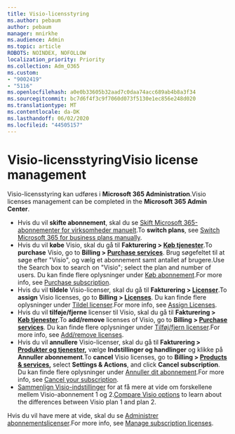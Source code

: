 ```yaml
---
title: Visio-licensstyring
ms.author: pebaum
author: pebaum
manager: mnirkhe
ms.audience: Admin
ms.topic: article
ROBOTS: NOINDEX, NOFOLLOW
localization_priority: Priority
ms.collection: Adm_O365
ms.custom:
- "9002419"
- "5116"
ms.openlocfilehash: a0e0b33605b32aad7c0daa74acc689ab4b8a3f34
ms.sourcegitcommit: bc7d6f4f3c9f7060d073f5130e1ec856e248d020
ms.translationtype: MT
ms.contentlocale: da-DK
ms.lasthandoff: 06/02/2020
ms.locfileid: "44505157"
---
```

# <a name="visio-license-management"></a><span data-ttu-id="b0b2b-102">Visio-licensstyring</span><span class="sxs-lookup"><span data-stu-id="b0b2b-102">Visio license management</span></span>

<span data-ttu-id="b0b2b-103">Visio-licensstyring kan udføres i **Microsoft 365 Administration**.</span><span class="sxs-lookup"><span data-stu-id="b0b2b-103">Visio licenses management can be completed in the **Microsoft 365 Admin Center**.</span></span>

- <span data-ttu-id="b0b2b-104">Hvis du vil **skifte abonnement**, skal du se [Skift Microsoft 365-abonnementer for virksomheder manuelt](https://docs.microsoft.com/microsoft-365/commerce/subscriptions/switch-plans-manually?view=o365-worldwide).</span><span class="sxs-lookup"><span data-stu-id="b0b2b-104">To **switch plans**, see [Switch Microsoft 365 for business plans manually](https://docs.microsoft.com/microsoft-365/commerce/subscriptions/switch-plans-manually?view=o365-worldwide).</span></span>
- <span data-ttu-id="b0b2b-105">Hvis du vil **købe** Visio, skal du gå til **Fakturering > [Køb tjenester](https://go.microsoft.com/fwlink/p/?linkid=868433)**.</span><span class="sxs-lookup"><span data-stu-id="b0b2b-105">To **purchase** Visio, go to **Billing > [Purchase services](https://go.microsoft.com/fwlink/p/?linkid=868433)**.</span></span> <span data-ttu-id="b0b2b-106">Brug søgefeltet til at søge efter "Visio", og vælg et abonnement samt antallet af brugere.</span><span class="sxs-lookup"><span data-stu-id="b0b2b-106">Use the Search box to search on "Visio"; select the plan and number of users.</span></span> <span data-ttu-id="b0b2b-107">Du kan finde flere oplysninger under [Køb abonnement](https://docs.microsoft.com/microsoft-365/commerce/buy-another-subscription?view=o365-worldwide).</span><span class="sxs-lookup"><span data-stu-id="b0b2b-107">For more info, see [Purchase subscription](https://docs.microsoft.com/microsoft-365/commerce/buy-another-subscription?view=o365-worldwide).</span></span>
- <span data-ttu-id="b0b2b-108">Hvis du vil **tildele** Visio-licenser, skal du gå til **Fakturering > [Licenser](https://go.microsoft.com/fwlink/p/?linkid=842264)**.</span><span class="sxs-lookup"><span data-stu-id="b0b2b-108">To **assign** Visio licenses, go to **Billing > [Licenses](https://go.microsoft.com/fwlink/p/?linkid=842264)**.</span></span> <span data-ttu-id="b0b2b-109">Du kan finde flere oplysninger under [Tildel licenser](https://docs.microsoft.com/microsoft-365/admin/manage/assign-licenses-to-users?view=o365-worldwide).</span><span class="sxs-lookup"><span data-stu-id="b0b2b-109">For more info, see [Assign Licenses](https://docs.microsoft.com/microsoft-365/admin/manage/assign-licenses-to-users?view=o365-worldwide).</span></span>
- <span data-ttu-id="b0b2b-110">Hvis du vil **tilføje/fjerne** licenser til Visio, skal du gå til **Fakturering > [Køb tjenester](https://go.microsoft.com/fwlink/p/?linkid=868433)**.</span><span class="sxs-lookup"><span data-stu-id="b0b2b-110">To **add/remove** licenses of Visio, go to **Billing > [Purchase services](https://go.microsoft.com/fwlink/p/?linkid=868433)**.</span></span> <span data-ttu-id="b0b2b-111">Du kan finde flere oplysninger under [Tilføj/fjern licenser](https://docs.microsoft.com/microsoft-365/commerce/licenses/buy-licenses?view=o365-worldwide#add-or-remove-licenses-for-your-business-subscription).</span><span class="sxs-lookup"><span data-stu-id="b0b2b-111">For more info, see [Add/remove licenses](https://docs.microsoft.com/microsoft-365/commerce/licenses/buy-licenses?view=o365-worldwide#add-or-remove-licenses-for-your-business-subscription).</span></span>
- <span data-ttu-id="b0b2b-112">Hvis du vil **annullere** Visio-licenser, skal du gå til **Fakturering > [Produkter og tjenester](https://go.microsoft.com/fwlink/p/?linkid=842054),** vælge **Indstillinger og handlinger** og klikke på **Annuller abonnement**.</span><span class="sxs-lookup"><span data-stu-id="b0b2b-112">To **cancel** Visio licenses, go to **Billing > [Products & services](https://go.microsoft.com/fwlink/p/?linkid=842054),** select **Settings & Actions**, and click **Cancel subscription**.</span></span> <span data-ttu-id="b0b2b-113">Du kan finde flere oplysninger under [Annuller dit abonnement](https://docs.microsoft.com/microsoft-365/commerce/subscriptions/cancel-your-subscription).</span><span class="sxs-lookup"><span data-stu-id="b0b2b-113">For more info, see [Cancel your subscription](https://docs.microsoft.com/microsoft-365/commerce/subscriptions/cancel-your-subscription).</span></span>
- <span data-ttu-id="b0b2b-114">[Sammenlign Visio-indstillinger](https://products.office.com/Visio/microsoft-visio-plans-and-pricing-compare-visio-options) for at få mere at vide om forskellene mellem Visio-abonnement 1 og 2.</span><span class="sxs-lookup"><span data-stu-id="b0b2b-114">[Compare Visio options](https://products.office.com/Visio/microsoft-visio-plans-and-pricing-compare-visio-options) to learn about the differences between Visio plan 1 and plan 2.</span></span>

<span data-ttu-id="b0b2b-115">Hvis du vil have mere at vide, skal du se [Administrer abonnementslicenser](https://docs.microsoft.com/microsoft-365/commerce/licenses/buy-licenses?view=o365-worldwide#add-or-remove-licenses-for-your-business-subscription).</span><span class="sxs-lookup"><span data-stu-id="b0b2b-115">For more info, see [Manage subscription licenses](https://docs.microsoft.com/microsoft-365/commerce/licenses/buy-licenses?view=o365-worldwide#add-or-remove-licenses-for-your-business-subscription).</span></span>

